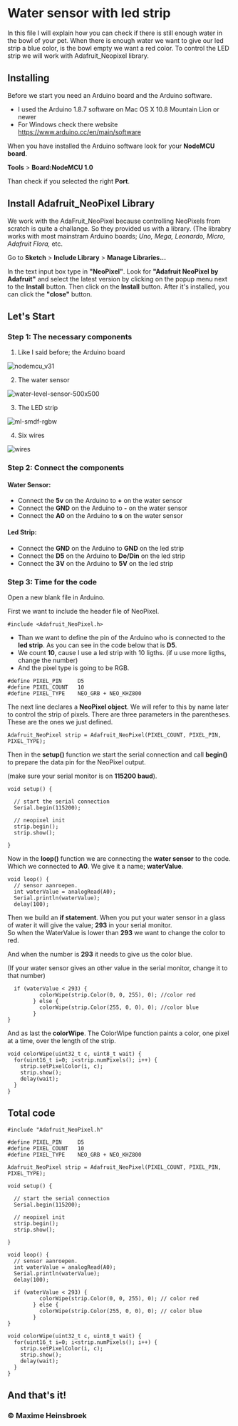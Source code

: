 # Water sensor with led strip

In this file I will explain how you can check if there is still enough water in the bowl of your pet. When there is enough water we want to give our led strip a blue color, is the bowl empty we want a red color. To control the LED strip we will work with Adafruit_Neopixel library. 

## Installing

Before we start you need an Arduino board and the Arduino software.
- I used the Arduino 1.8.7 software on Mac OS X 10.8 Mountain Lion or newer
- For Windows check there website https://www.arduino.cc/en/main/software

When you have installed the Arduino software look for your **NodeMCU board**.

**Tools** > **Board:NodeMCU 1.0**

Than check if you selected the right **Port**.


## Install Adafruit_NeoPixel Library
We work with the AdaFruit_NeoPixel because controlling NeoPixels from scratch is quite a challange. 
So they provided us with a library. (The librabry works with most mainstram Arduino boards; *Uno, Mega, Leonardo, Micro, Adafruit Flora,* etc.


Go to **Sketch** > **Include Library** > **Manage Libraries...** 

In the text input box type in **"NeoPixel"**. Look for **"Adafruit NeoPixel by Adafruit"** and select the latest version by clicking on the popup menu next to the **Install** button. Then click on the **Install** button. After it's installed, you can click the **"close"** button.

## Let's Start

### Step 1: The necessary components
1. Like I said before; the Arduino board

![nodemcu_v31](https://user-images.githubusercontent.com/45005992/48438606-9ff2f800-e784-11e8-9069-c8e20df16755.png)

2. The water sensor

![water-level-sensor-500x500](https://user-images.githubusercontent.com/45005992/48438602-9b2e4400-e784-11e8-8332-8d228c97539f.png)

3. The LED strip 

![ml-smdf-rgbw](https://user-images.githubusercontent.com/45005992/48438604-9d909e00-e784-11e8-9a86-a58213be5896.png)

4. Six wires

![wires](https://user-images.githubusercontent.com/45005992/48438829-27406b80-e785-11e8-80bc-1f59be195a8b.png)


### Step 2: Connect the components
#### Water Sensor:
- Connect the **5v** on the Arduino to **+** on the water sensor
- Connect the **GND** on the Arduino to **-** on the water sensor
- Connect the **A0** on the Arduino to **s** on the water sensor
#### Led Strip:
- Connect the **GND** on the Arduino to **GND** on the led strip
- Connect the **D5** on the Arduino to **Do/Din** on the led strip
- Connect the **3V** on the Arduino to **5V** on the led strip

### Step 3: Time for the code
Open a new blank file in Arduino.

First we want to include the header file of NeoPixel.
```
#include <Adafruit_NeoPixel.h>
```

- Than we want to define the pin of the Arduino who is connected to the **led strip**. As you can see in the code below that is **D5**.
- We count **10**, cause I use a led strip with 10 ligths. (if u use more ligths, change the number)
- And the pixel type is going to be RGB.

```
#define PIXEL_PIN     D5
#define PIXEL_COUNT   10
#define PIXEL_TYPE    NEO_GRB + NEO_KHZ800
```

The next line declares a **NeoPixel object**. We will refer to this by name later to control the strip of pixels. There are three parameters in the parentheses. These are the ones we just defined. 

```
Adafruit_NeoPixel strip = Adafruit_NeoPixel(PIXEL_COUNT, PIXEL_PIN, PIXEL_TYPE);
```

Then in the **setup()** function we start the serial connection and call **begin()** to prepare the data pin for the NeoPixel output.

(make sure your serial monitor is on **115200 baud**).

```
void setup() {

  // start the serial connection
  Serial.begin(115200);
  
  // neopixel init
  strip.begin();
  strip.show();

}
```

Now in the **loop()** function we are connecting the **water sensor** to the code. Which we connected to **A0**.
We give it a name; **waterValue**. 


```
void loop() {
  // sensor aanroepen.
  int waterValue = analogRead(A0);
  Serial.println(waterValue);
  delay(100);
```

Then we build an **if statement**. When you put your water sensor in a glass of water it will give the value; **293** in your serial monitor.  
So when the WaterValue is lower than **293** we want to change the color to red.

And when the number is **293** it needs to give us the color blue.

(If your water sensor gives an other value in the serial monitor, change it to that number)
```
  if (waterValue < 293) {
          colorWipe(strip.Color(0, 0, 255), 0); //color red
        } else {
          colorWipe(strip.Color(255, 0, 0), 0); //color blue
        }
}
```

And as last the **colorWipe**. 
The ColorWipe function paints a color, one pixel at a time, over the length of the strip.  

```
void colorWipe(uint32_t c, uint8_t wait) {
  for(uint16_t i=0; i<strip.numPixels(); i++) {
    strip.setPixelColor(i, c);
    strip.show();
    delay(wait);
  }
}
```

## Total code

```
#include "Adafruit_NeoPixel.h"

#define PIXEL_PIN     D5
#define PIXEL_COUNT   10
#define PIXEL_TYPE    NEO_GRB + NEO_KHZ800

Adafruit_NeoPixel strip = Adafruit_NeoPixel(PIXEL_COUNT, PIXEL_PIN, PIXEL_TYPE);

void setup() {

  // start the serial connection
  Serial.begin(115200);
  
  // neopixel init
  strip.begin();
  strip.show();

}

void loop() {
  // sensor aanroepen.
  int waterValue = analogRead(A0);
  Serial.println(waterValue);
  delay(100);

  if (waterValue < 293) {
          colorWipe(strip.Color(0, 0, 255), 0); // color red
        } else {
          colorWipe(strip.Color(255, 0, 0), 0); // color blue
        }
}

void colorWipe(uint32_t c, uint8_t wait) {
  for(uint16_t i=0; i<strip.numPixels(); i++) {
    strip.setPixelColor(i, c);
    strip.show();
    delay(wait);
  }
}
```
## And that's it!
### © Maxime Heinsbroek
